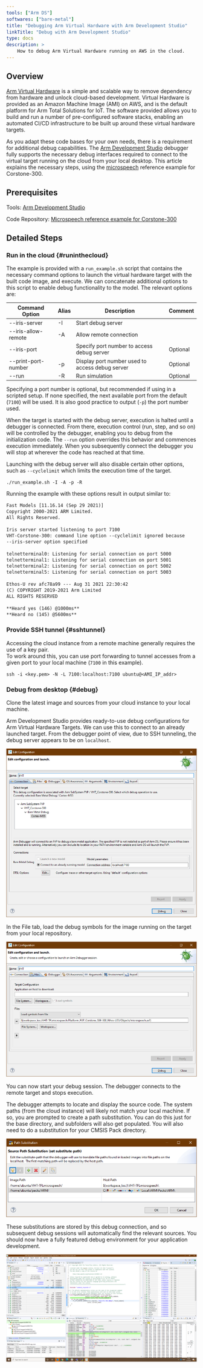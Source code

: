 ```yaml
---
tools: ["Arm DS"]
softwares: ["bare-metal"]
title: "Debugging Arm Virtual Hardware with Arm Development Studio"
linkTitle: "Debug with Arm Development Studio"
type: docs
description: >
    How to debug Arm Virtual Hardware running on AWS in the cloud.
---
```


## Overview

[Arm Virtual Hardware](https://avh.arm.com/) is a simple and scalable way to remove dependency from hardware and unlock cloud-based development. Virtual Hardware is provided as an Amazon Machine Image (AMI) on AWS, and is the default platform for Arm Total Solutions for IoT. The software provided allows you to build and run a number of pre-configured software stacks, enabling an automated CI/CD infrastructure to be built up around these virtual hardware targets.

As you adapt these code bases for your own needs, there is a requirement for additional debug capabilities. The [Arm Development Studio](https://developer.arm.com/Tools%20and%20Software/Arm%20Development%20Studio) debugger fully supports the necessary debug interfaces required to connect to the virtual target running on the cloud from your local desktop. This article explains the necessary steps, using the [microspeech](https://github.com/ARM-software/AVH-TFLmicrospeech) reference example for Corstone-300.

## Prerequisites

Tools: [Arm Development Studio](https://www.armsoftwaredev.tk/ide/armds/)

Code Repository: [Microspeech reference example for Corstone-300](https://github.com/ARM-software/AVH-TFLmicrospeech)  

## Detailed Steps

### Run in the cloud {#runinthecloud}

The example is provided with a `run_example.sh` script that contains the necessary command options to launch the virtual hardware target with the built code image, and execute. We can concatenate additional options to this script to enable debug functionality to the model. The relevant options are:

| Command Option | Alias | Description | Comment |
| ----------- | ----------- | ----------- | ----------- |
| --iris-server | -I | Start debug server | | 
| --iris-allow-remote | -A | Allow remote connection | | 
| --iris-port <PORT> | | Specify port number to access debug server | Optional | 
| --print-port-number | -p | Display port number used to access debug server | Optional | 
| --run | -R | Run simulation | Optional | 

Specifying a port number is optional, but recommended if using in a scripted setup. If none specified, the next available port from the default (`7100`) will be used. It is also good practice to output (`-p`) the port number used.

When the target is started with the debug server, execution is halted until a debugger is connected. From there, execution control (run, step, and so on) will be controlled by the debugger, enabling you to debug from the initialization code. The `--run` option overrides this behavior and commences execution immediately. When you subsequently connect the debugger you will stop at wherever the code has reached at that time.

Launching with the debug server will also disable certain other options, such as `--cyclelimit` which limits the execution time of the target.

```console
./run_example.sh -I -A -p -R
```
Running the example with these options result in output similar to:
```
Fast Models [11.16.14 (Sep 29 2021)]
Copyright 2000-2021 ARM Limited.
All Rights Reserved.

Iris server started listening to port 7100
VHT-Corstone-300: command line option --cyclelimit ignored because
--iris-server option specified

telnetterminal0: Listening for serial connection on port 5000
telnetterminal1: Listening for serial connection on port 5001
telnetterminal2: Listening for serial connection on port 5002
telnetterminal5: Listening for serial connection on port 5003

Ethos-U rev afc78a99 --- Aug 31 2021 22:30:42
(C) COPYRIGHT 2019-2021 Arm Limited
ALL RIGHTS RESERVED

**Heard yes (146) @1000ms**
**Heard no (145) @5600ms**
```

### Provide SSH tunnel {#sshtunnel}

Accessing the cloud instance from a remote machine generally requires the use of a key pair.\
To work around this, you can use port forwarding to tunnel accesses from a given port to your local machine (`7100` in this example).
```console
ssh -i <key.pem> -N -L 7100:localhost:7100 ubuntu@<AMI_IP_addr>
```

### Debug from desktop {#debug}

Clone the latest image and sources from your cloud instance to your local machine.

Arm Development Studio provides ready-to-use debug configurations for Arm Virtual Hardware Targets. We can use this to connect to an already launched target. From the debugger point of view, due to SSH tunneling, the debug server appears to be on `localhost`.

![Debug Configurations pane](debug_config1.png "Specify debug port address")

In the File tab, load the debug symbols for the image running on the target from your local repository.

![Debug Configurations pane](debug_config2b.png "Load debug symbols")

You can now start your debug session. The debugger connects to the remote target and stops execution.

The debugger attempts to locate and display the source code. The system paths (from the cloud instance) will likely not match your local machine. If so, you are prompted to create a path substitution. You can do this just for the base directory, and subfolders will also get populated. You will also need to do a substitution for your CMSIS Pack directory.

![Set path substitution](path-substitution2.png "Path substitution")

These substitutions are stored by this debug connection, and so subsequent debug sessions will automatically find the relevant sources. You should now have a fully featured debug environment for your application development.

![Arm Debugger](debug_session.png "Debug of Arm Virtual Hardware")
